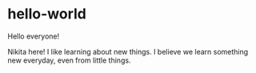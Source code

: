 # hello-world

Hello everyone!

Nikita here! I like learning about new things.
I believe we learn something new everyday, even from little things.

